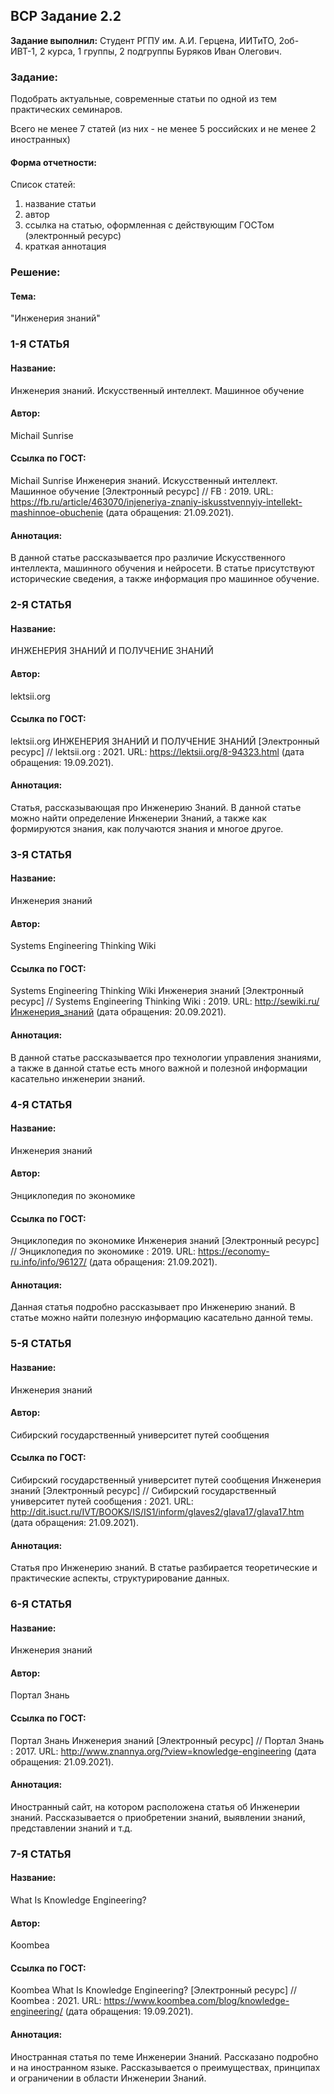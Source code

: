 ## ВСР Задание 2.2

**Задание выполнил:** Студент РГПУ им. А.И. Герцена, ИИТиТО, 2об-ИВТ-1, 2 курса, 1 группы, 2 подгруппы Буряков Иван Олегович.

### Задание: 
Подобрать актуальные, современные статьи по одной из тем практических семинаров. 

Всего не менее 7 статей (из них - не менее 5 российских и не менее 2 иностранных)

#### Форма отчетности:

Список статей:

1. название статьи
2. автор
3. ссылка на статью, оформленная с действующим ГОСТом (электронный ресурс)
4. краткая аннотация

### Решение:

#### Тема: 

"Инженерия знаний"

### 1-Я СТАТЬЯ
#### Название:  
Инженерия знаний. Искусственный интеллект. Машинное обучение
#### Автор: 
Michail Sunrise 
#### Ссылка по ГОСТ:  
Michail Sunrise Инженерия знаний. Искусственный интеллект. Машинное обучение [Электронный ресурс] // FB : 2019. URL: https://fb.ru/article/463070/injeneriya-znaniy-iskusstvennyiy-intellekt-mashinnoe-obuchenie (дата обращения: 21.09.2021).
#### Аннотация:
В данной статье рассказывается про различие Искусственного интеллекта, машинного обучения и нейросети. В статье присутствуют исторические сведения, а также информация про машинное обучение.

### 2-Я СТАТЬЯ
#### Название:  
ИНЖЕНЕРИЯ ЗНАНИЙ И ПОЛУЧЕНИЕ ЗНАНИЙ
#### Автор: 
lektsii.org
#### Ссылка по ГОСТ:  
lektsii.org ИНЖЕНЕРИЯ ЗНАНИЙ И ПОЛУЧЕНИЕ ЗНАНИЙ [Электронный ресурс] // lektsii.org : 2021. URL: https://lektsii.org/8-94323.html (дата обращения: 19.09.2021).
#### Аннотация: 
Статья, рассказывающая про Инженерию Знаний. В данной статье можно найти определение Инженерии Знаний, а также как формируются знания, как получаются знания и многое другое.

### 3-Я СТАТЬЯ
#### Название:  
Инженерия знаний
#### Автор: 
Systems Engineering Thinking Wiki
#### Ссылка по ГОСТ:  
Systems Engineering Thinking Wiki Инженерия знаний [Электронный ресурс] // Systems Engineering Thinking Wiki : 2019. URL: http://sewiki.ru/Инженерия_знаний (дата обращения: 20.09.2021).
#### Аннотация: 
В данной статье рассказывается про технологии управления знаниями, а также в данной статье есть много важной и полезной информации касательно инженерии знаний.
 
### 4-Я СТАТЬЯ
#### Название:  
Инженерия знаний
#### Автор: 
Энциклопедия по экономике
#### Ссылка по ГОСТ:  
Энциклопедия по экономике Инженерия знаний [Электронный ресурс] // Энциклопедия по экономике : 2019. URL: https://economy-ru.info/info/96127/ (дата обращения: 21.09.2021).
#### Аннотация: 
Данная статья подробно рассказывает про Инженерию знаний. В статье можно найти полезную информацию касательно данной темы.

### 5-Я СТАТЬЯ
#### Название:  
Инженерия знаний
#### Автор: 
Сибирский государственный университет путей сообщения
#### Ссылка по ГОСТ:  
Сибирский государственный университет путей сообщения Инженерия знаний [Электронный ресурс] // Сибирский государственный университет путей сообщения : 2021. URL: http://dit.isuct.ru/IVT/BOOKS/IS/IS1/inform/glaves2/glava17/glava17.htm (дата обращения: 21.09.2021).
#### Аннотация: 
Статья про Инженерию знаний. В статье разбирается теоретические и практические аспекты, структурирование данных.

### 6-Я СТАТЬЯ
#### Название:  
Инженерия знаний
#### Автор: 
Портал Знань
#### Ссылка по ГОСТ:  
Портал Знань Инженерия знаний [Электронный ресурс] // Портал Знань : 2017. URL: http://www.znannya.org/?view=knowledge-engineering (дата обращения: 21.09.2021).
#### Аннотация: 
Иностранный сайт, на котором расположена статья об Инженерии знаний. Рассказывается о приобретении знаний, выявлении знаний, представлении знаний и т.д.

### 7-Я СТАТЬЯ
#### Название:  
What Is Knowledge Engineering?
#### Автор: 
Koombea
#### Ссылка по ГОСТ:  
Koombea What Is Knowledge Engineering? [Электронный ресурс] // Koombea : 2021. URL: https://www.koombea.com/blog/knowledge-engineering/ (дата обращения: 19.09.2021).
#### Аннотация:
Иностранная статья по теме Инженерии Знаний. Рассказано подробно и на иностранном языке. Рассказывается о преимуществах, принципах и ограничении в области Инженерии Знаний. 
